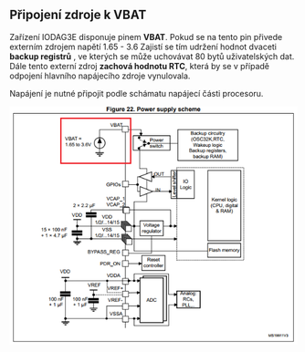 ## Připojení zdroje k VBAT

Zařízení IODAG3E disponuje pinem **VBAT**. Pokud se na tento pin přivede externím zdrojem napětí 1.65 - 3.6 Zajistí se tím udržení hodnot dvaceti **backup registrů** , ve kterých se může uchovávat 80 bytů uživatelských dat. Dále tento externí zdroj **zachová hodnotu RTC**, která by se v případě odpojení hlavního napájecího zdroje vynulovala. 

Napájení je nutné připojit podle schámatu napájecí části procesoru.

![Power supply schema](/images/hardware/power_schema.PNG)

